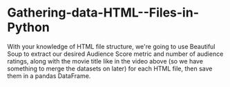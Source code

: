 # Gathering-data-HTML--Files-in-Python
With your knowledge of HTML file structure, we're going to use Beautiful Soup to extract our desired Audience Score metric and number of audience ratings, along with the movie title like in the video above (so we have something to merge the datasets on later) for each HTML file, then save them in a pandas DataFrame.
